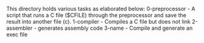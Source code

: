 This directory holds various tasks as elaborated below:
0-preprocessor - A script that runs a C file ($CFILE) through the preprocessor and save the result into another file (c).
1-compiler - Compiles a C file but does not link
2-assembler - generates assembly code
3-name - Compile and generate an exec file
